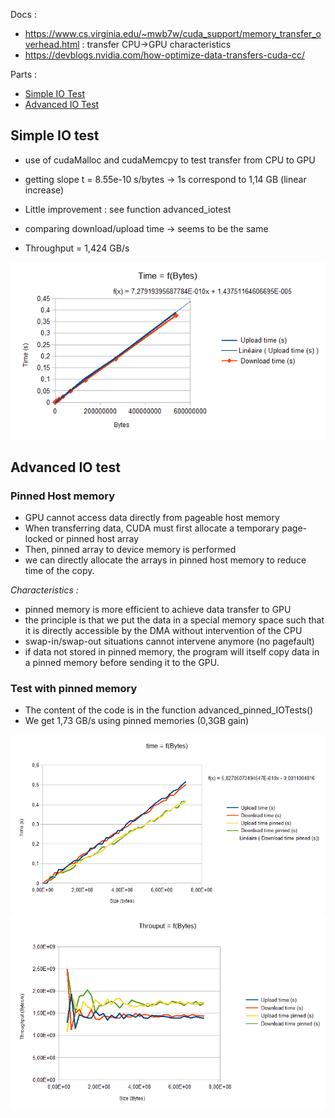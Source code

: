 <!-- CUDA 16/05 -->

Docs :
* https://www.cs.virginia.edu/~mwb7w/cuda_support/memory_transfer_overhead.html : transfer CPU->GPU characteristics
* https://devblogs.nvidia.com/how-optimize-data-transfers-cuda-cc/

Parts :
* [Simple IO Test](#simple-io-test)
* [Advanced IO Test](#advanced-io-test)

## Simple IO test

* use of cudaMalloc and cudaMemcpy to test transfer from CPU to GPU
* getting slope t = 8.55e-10 s/bytes -> 1s correspond to  1,14 GB (linear increase)

* Little improvement : see function advanced_iotest
* comparing download/upload time -> seems to be the same
* Throughput = 1,424 GB/s

<img src='without_malloc.png'>

## Advanced IO test

### Pinned Host memory

* GPU cannot access data directly from pageable host memory
* When transferring data, CUDA must first allocate a temporary page-locked or pinned host array
* Then, pinned array to device memory is performed
* we can directly allocate the arrays in pinned host memory to reduce time of the copy.

*Characteristics :*
* pinned memory is more efficient to achieve data transfer to GPU
* the principle is that we put the data in a special memory space such that it is directly accessible by the DMA without intervention of the CPU
* swap-in/swap-out situations cannot intervene anymore (no pagefault)
* if data not stored in pinned memory, the program will itself copy data in a pinned memory before sending it to the GPU.

### Test with pinned memory

* The content of the code is in the function advanced_pinned_IOTests()
* We get 1,73 GB/s using pinned memories (0,3GB gain)

<img src='results_pinned.png'>
<img src='results_throughput_pinned.png'>